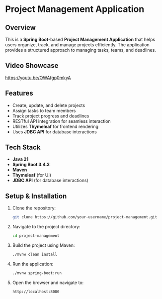 # Project Management Application

## Overview
This is a **Spring Boot**-based **Project Management Application** that helps users organize, track, and manage projects efficiently. The application provides a structured approach to managing tasks, teams, and deadlines.

## Video Showcase
https://youtu.be/OWAfgp0mkyA

## Features
- Create, update, and delete projects
- Assign tasks to team members
- Track project progress and deadlines
- RESTful API integration for seamless interaction
- Utilizes **Thymeleaf** for frontend rendering
- Uses **JDBC API** for database interactions

## Tech Stack
- **Java 21**
- **Spring Boot 3.4.3**
- **Maven**
- **Thymeleaf** (for UI)
- **JDBC API** (for database interactions)

## Setup & Installation
1. Clone the repository:
   ```sh
   git clone https://github.com/your-username/project-management.git
2. Navigate to the project directory:
   ```sh
   cd project-management
3. Build the project using Maven:
   ```sh
   ./mvnw clean install
4. Run the application:
   ```sh
   ./mvnw spring-boot:run
5. Open the browser and navigate to:
   ```sh
   http://localhost:8080
